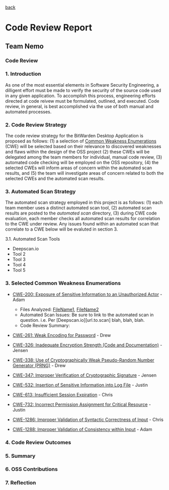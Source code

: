 [back](https://github.com/DoctorEww/software-assurance)

# Code Review Report

## Team Nemo

### Code Review

### 1. Introduction

As one of the most essential elements in Software Security Engineering, a dilligent effort must be made to verify the security of the source code used in any given 
application. To accomplish this process, engineering efforts directed at code reivew must be formulated, outlined, and executed. Code review, in general, is best accomplished via the use of both manual and automated processes.

### 2. Code Review Strategy

The code review strategy for the BitWarden Desktop Application is proposed as follows: (1) a selection of [Common Weakness Enumerations](https://cwe.mitre.org/) (CWE) will be selected based on their relevance to discovered weaknesses and flaws within the design of the OSS project (2) these CWEs will be delegated among the team members for individual, manual code review, (3) automated code checking will be employed on the OSS repository, (4) the selected CWEs will inform areas of concern within the automated scan results, and (5) the team will investigate areas of concern related to both the selected CWEs and the automated scan results. 

### 3. Automated Scan Strategy

The automated scan strategy employed in this project is as follows: (1) each team member uses a distinct automated scan tool, (2) automated scan results are posted to the *automated scan* directory, (3) during CWE code evaluation, each member checks all automated scan results for correlation to the CWE under review. Any issues found within an automated scan that correlate to a CWE below will be evaluted in section 3.

3.1. Automated Scan Tools

* Deepscan.io
* Tool 2
* Tool 3
* Tool 4
* Tool 5

### 3. Selected Common Weakness Enumerations

* [CWE-200: Exposure of Sensitive Information to an Unauthorized Actor](https://cwe.mitre.org/data/definitions/200.html) - Adam 
  * Files Analyzed: [FileName1](http://url.to.file), [FileName2](http://url.to.file)
  * Automated Scan Issues: Be sure to link to the automated scan in question. i.e. Per [Deepscan.io][url.to.scan] blah, blah, blah.
  * Code Review Summary: 
 
* [CWE-261: Weak Encoding for Password](https://cwe.mitre.org/data/definitions/261.html) - Drew
* [CWE-326: Inadequate Encryption Strength (Code and Documentation)](https://cwe.mitre.org/data/definitions/326.html) - Jensen
* [CWE-338: Use of Cryptographically Weak Pseudo-Random Number Generator (PRNG)](https://cwe.mitre.org/data/definitions/338.html) - Drew
* [CWE-347: Improper Verification of Cryptographic Signature](https://cwe.mitre.org/data/definitions/347.html) - Jensen
* [CWE-532: Insertion of Sensitive Information into Log File](https://cwe.mitre.org/data/definitions/532.html) - Justin
* [CWE-613: Insufficient Session Expiration](https://cwe.mitre.org/data/definitions/613.html) - Chris
* [CWE-732: Incorrect Permission Assignment for Critical Resource](https://cwe.mitre.org/data/definitions/732.html) - Justin
* [CWE-1286: Improper Validation of Syntactic Correctness of Input](https://cwe.mitre.org/data/definitions/1286.html) - Chris
* [CWE-1288: Improper Validation of Consistency within Input](https://cwe.mitre.org/data/definitions/1288.html) - Adam

### 4. Code Review Outcomes

### 5. Summary

### 6. OSS Contributions

### 7. Reflection
